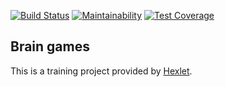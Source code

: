 [![Build Status](https://travis-ci.org/sharkstoned/project-lvl1-s200.svg?branch=master)](https://travis-ci.org/sharkstoned/project-lvl1-s200)
[![Maintainability](https://api.codeclimate.com/v1/badges/9b720115f5606c1e8a14/maintainability)](https://codeclimate.com/github/sharkstoned/project-lvl1-s200/maintainability)
[![Test Coverage](https://api.codeclimate.com/v1/badges/9b720115f5606c1e8a14/test_coverage)](https://codeclimate.com/github/sharkstoned/project-lvl1-s200/test_coverage)

## Brain games

This is a training project provided by [Hexlet](https://hexlet.io).
